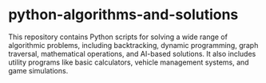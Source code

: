 # python-algorithms-and-solutions
This repository contains Python scripts for solving a wide range of algorithmic problems, including backtracking, dynamic programming, graph traversal, mathematical operations, and AI-based solutions. It also includes utility programs like basic calculators, vehicle management systems, and game simulations.

